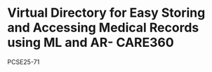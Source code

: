 # Virtual Directory for Easy Storing and Accessing Medical Records using ML and AR- CARE360



PCSE25-71
